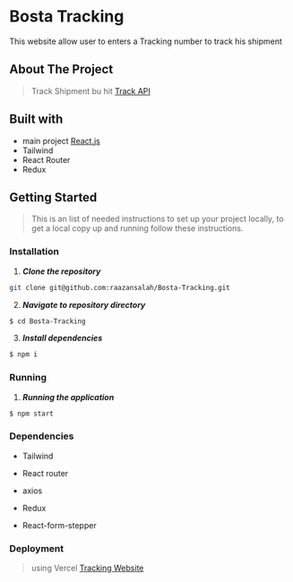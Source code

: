 # Bosta Tracking
This website allow user to enters a Tracking number to track his shipment  

## About The Project

> Track Shipment bu hit  [Track API](https://tracking.bosta.co/shipments/track/:trackingNumber)
## Built with

- main project [React.js](https://reactjs.org/)
- Tailwind
- React Router
- Redux

## Getting Started

> This is an list of needed instructions to set up your project locally, to get a local copy up and running follow these instructions.
### Installation

1. **_Clone the repository_**

```sh
git clone git@github.com:raazansalah/Bosta-Tracking.git

```

2. **_Navigate to repository directory_**

```sh
$ cd Bosta-Tracking
```

3. **_Install dependencies_**

```sh
$ npm i
```

### Running

1. **_Running the application_**

```sh
$ npm start
```

### Dependencies

- Tailwind

- React router
- axios
- Redux
- React-form-stepper


### Deployment

> using Vercel
> [Tracking Website](https://bosta-tracking-git-master-raazansalah.vercel.app/)

